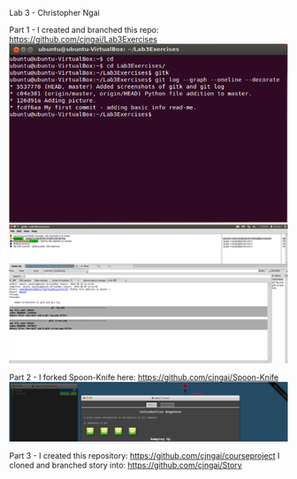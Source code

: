 Lab 3 - Christopher Ngai

Part 1 - I created and branched this repo: https://github.com/cjngai/Lab3Exercises
<img src="git log screen.PNG" alt="Git log image."/>
<img src="gitk screen.PNG" alt="Gitk image."/>

Part 2 - I forked Spoon-Knife here: https://github.com/cjngai/Spoon-Knife
<img src="git branching.PNG" alt="Git branching image."/>

Part 3 - I created this repository: https://github.com/cjngai/courseproject
I cloned and branched story into: https://github.com/cjngai/Story
